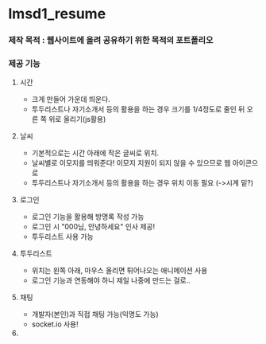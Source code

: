 # lmsd1_resume
### 제작 목적 : 웹사이트에 올려 공유하기 위한 목적의 포트폴리오

### 제공 기능
1. 시간 
    - 크게 만들어 가운데 띄운다.
    - 투두리스트나 자기소개서 등의 활용을 하는 경우 크기를 1/4정도로 줄인 뒤 오른 쪽 위로 올리기(js활용)

2. 날씨
    - 기본적으로는 시간 아래에 작은 글씨로 위치.
    - 날씨별로 이모지를 띄워준다! 이모지 지원이 되지 않을 수 있으므로 웹 아이콘으로
    - 투두리스트나 자기소개서 등의 활용을 하는 경우 위치 이동 필요 (->시계 밑?)

3. 로그인
    - 로그인 기능을 활용해 방명록 작성 가능
    - 로그인 시 "000님, 안녕하세요" 인사 제공!
    - 투두리스트 사용 가능

4. 투두리스트
    - 위치는 왼쪽 아래, 마우스 올리면 튀어나오는 애니메이션 사용
    - 로그인 기능과 연동해야 하니 제일 나중에 만드는 걸로..

5. 채팅
    - 개발자(본인)과 직접 채팅 가능(익명도 가능)
    - socket.io 사용!

6. 